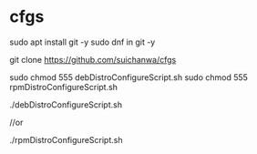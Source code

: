 # cfgs


sudo apt install git -y
sudo dnf in git -y

git clone https://github.com/suichanwa/cfgs

sudo chmod 555 debDistroConfigureScript.sh
sudo chmod 555 rpmDistroConfigureScript.sh

./debDistroConfigureScript.sh

//or

./rpmDistroConfigureScript.sh
